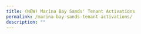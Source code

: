 ```yaml
---
title: (NEW) Marina Bay Sands' Tenant Activations
permalink: /marina-bay-sands-tenant-activations/
description: ""
---
```

